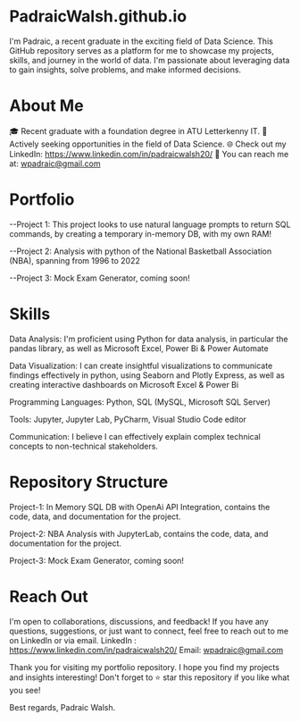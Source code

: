 # PadraicWalsh.github.io

I'm Padraic, a recent graduate in the exciting field of Data Science. This GitHub repository serves as a platform for me to showcase my projects, skills, and journey in the world of data. I'm passionate about leveraging data to gain insights, solve problems, and make informed decisions.

# About Me
🎓 Recent graduate with a foundation degree in ATU Letterkenny IT.
💼 Actively seeking opportunities in the field of Data Science.
🌐 Check out my LinkedIn: https://www.linkedin.com/in/padraicwalsh20/
📧 You can reach me at: wpadraic@gmail.com 

# Portfolio 
--Project 1: This project looks to use natural language prompts to return SQL commands, by creating a temporary in-memory DB, with my own RAM!

--Project 2: Analysis with python of the National Basketball Association (NBA), spanning from 1996 to 2022

--Project 3: Mock Exam Generator, coming soon!

# Skills
Data Analysis: I'm proficient using Python for data analysis, in particular the pandas library, as well as Microsoft Excel, Power Bi & Power Automate

Data Visualization: I can create insightful visualizations to communicate findings effectively in python, using Seaborn and Plotly Express, as well as creating interactive dashboards on Microsoft Excel & Power Bi

Programming Languages: Python, SQL (MySQL, Microsoft SQL Server)

Tools: Jupyter, Jupyter Lab, PyCharm, Visual Studio Code editor

Communication: I believe I can effectively explain complex technical concepts to non-technical stakeholders.

# Repository Structure
Project-1: In Memory SQL DB with OpenAi API Integration, contains the code, data, and documentation for the project.

Project-2: NBA Analysis with JupyterLab, contains the code, data, and documentation for the project.

Project-3: Mock Exam Generator, coming soon!

# Reach Out
I'm open to collaborations, discussions, and feedback! If you have any questions, suggestions, or just want to connect, feel free to reach out to me on LinkedIn or via email. 
LinkedIn : https://www.linkedin.com/in/padraicwalsh20/
Email: wpadraic@gmail.com

Thank you for visiting my portfolio repository. I hope you find my projects and insights interesting! Don't forget to ⭐️ star this repository if you like what you see!

Best regards,
Padraic Walsh.
